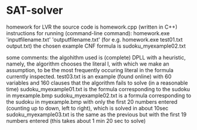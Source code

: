 # SAT-solver
homework for LVR
the source code is homework.cpp (written in C++)
instructions for running (command-line command): homework.exe 'inputfilename.txt' 'outputfilename.txt' (for e.g. homework.exe test01.txt output.txt)
the chosen example CNF formula is sudoku_myexample02.txt


some comments:
the algohithm used is (complete) DPLL with a heuristic, namely, the algorithm chooses the literal l, with which we make an assumption, to be the most frequently occuring literal in the formula currently inspected.
test03.txt is an example (found online) with 60 variables and 160 clauses that the algorithm fails to solve (in a reasonable time)
sudoku_myexample01.txt is the formula corresponding to the sudoku in myexample.bmp
sudoku_myexample02.txt is a formula corresponding to the sudoku in myexample.bmp with only the first 20 numbers entered (counting up to down, left to right), which is solved in about 10sec
sudoku_myexample03.txt is the same as the previous but with the first 19 numbers entered (this takes about 1 min 20 sec to solve)
